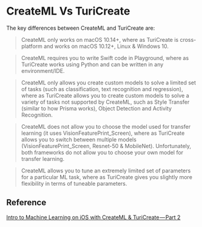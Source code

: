 # CreateML Vs TuriCreate

The key differences between CreateML and TuriCreate are:

>CreateML only works on macOS 10.14+, where as TuriCreate is cross-platform and works on macOS 10.12+, Linux & Windows 10.

>CreateML requires you to write Swift code in Playground, where as TuriCreate works using Python and can be written in any environment/IDE.

>CreateML only allows you create custom models to solve a limited set of tasks (such as classification, text recognition and regression), where as TuriCreate allows you to create custom models to solve a variety of tasks not supported by CreateML, such as Style Transfer (similar to how Prisma works), Object Detection and Activity Recognition.

>CreateML does not allow you to choose the model used for transfer learning (it uses VisionFeaturePrint_Screen), where as TuriCreate allows you to switch between multiple models (VisionFeaturePrint_Screen, Resnet-50 & MobileNet). Unfortunately, both frameworks do not allow you to choose your own model for transfer learning.

>CreateML allows you to tune an extremely limited set of parameters for a particular ML task, where as TuriCreate gives you slightly more flexibility in terms of tuneable parameters.

## Reference

[Intro to Machine Learning on iOS with CreateML & TuriCreate — Part 2
](https://edit.theappbusiness.com/intro-to-machine-learning-on-ios-with-createml-turicreate-part-2-f30f94fe8172)